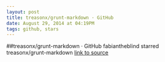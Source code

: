 ```yaml
---
layout: post
title: treasonx/grunt-markdown · GitHub
date: August 29, 2014 at 04:19PM
tags: github, stars
---
```

##treasonx/grunt-markdown · GitHub
fabiantheblind starred treasonx/grunt-markdown
[link to source](http://ift.tt/1ch8VVn) 
